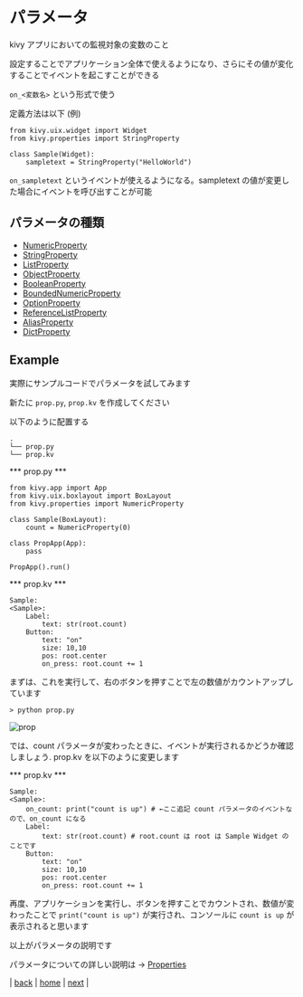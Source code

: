 # パラメータ

kivy アプリにおいての監視対象の変数のこと

設定することでアプリケーション全体で使えるようになり、さらにその値が変化することでイベントを起こすことができる

```on_<変数名>``` という形式で使う

定義方法は以下 (例)
```
from kivy.uix.widget import Widget
from kivy.properties import StringProperty

class Sample(Widget):
    sampletext = StringProperty("HelloWorld")
```
```on_sampletext``` というイベントが使えるようになる。sampletext の値が変更した場合にイベントを呼び出すことが可能

## パラメータの種類
* [NumericProperty](https://kivy.org/doc/stable/api-kivy.properties.html#kivy.properties.NumericProperty)
* [StringProperty](https://kivy.org/doc/stable/api-kivy.properties.html#kivy.properties.StringProperty)
* [ListProperty](https://kivy.org/doc/stable/api-kivy.properties.html#kivy.properties.ListProperty)
* [ObjectProperty](https://kivy.org/doc/stable/api-kivy.properties.html#kivy.properties.ObjectProperty)
* [BooleanProperty](https://kivy.org/doc/stable/api-kivy.properties.html#kivy.properties.BooleanProperty)
* [BoundedNumericProperty](https://kivy.org/doc/stable/api-kivy.properties.html#kivy.properties.BoundedNumericProperty)
* [OptionProperty](https://kivy.org/doc/stable/api-kivy.properties.html#kivy.properties.OptionProperty)
* [ReferenceListProperty](https://kivy.org/doc/stable/api-kivy.properties.html#kivy.properties.ReferenceListProperty)
* [AliasProperty](https://kivy.org/doc/stable/api-kivy.properties.html#kivy.properties.AliasProperty)
* [DictProperty](https://kivy.org/doc/stable/api-kivy.properties.html#kivy.properties.DictProperty)

## Example
実際にサンプルコードでパラメータを試してみます

新たに ```prop.py```, ```prop.kv``` を作成してください

以下のように配置する
```
.
└── prop.py
└── prop.kv
```

*** prop.py ***
```
from kivy.app import App
from kivy.uix.boxlayout import BoxLayout
from kivy.properties import NumericProperty

class Sample(BoxLayout):
    count = NumericProperty(0)

class PropApp(App):
    pass

PropApp().run()
```

*** prop.kv ***
```
Sample:
<Sample>:     
    Label:
        text: str(root.count)
    Button:
        text: "on"
        size: 10,10
        pos: root.center
        on_press: root.count += 1
```

まずは、これを実行して、右のボタンを押すことで左の数値がカウントアップしています
```
> python prop.py
```

![prop](/documents/00_image/prop.png)

では、count パラメータが変わったときに、イベントが実行されるかどうか確認しましょう.
prop.kv を以下のように変更します

*** prop.kv ***
```
Sample:
<Sample>:
    on_count: print("count is up") # ←ここ追記 count パラメータのイベントなので、on_count になる
    Label:
        text: str(root.count) # root.count は root は Sample Widget のことです
    Button:
        text: "on"
        size: 10,10
        pos: root.center
        on_press: root.count += 1
```

再度、アプリケーションを実行し、ボタンを押すことでカウントされ、数値が変わったことで ```print("count is up")``` が実行され、コンソールに ```count is up``` が表示されると思います

以上がパラメータの説明です

パラメータについての詳しい説明は → [Properties](https://kivy.org/doc/stable/api-kivy.properties.html)

|
[back](/documents/05_aboutkvlanguage)
|
[home](https://github.com/shingenpy/kivy_workshop)
|
[next](/documents/07_settings)
|